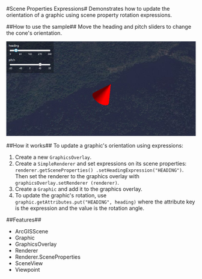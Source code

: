 #Scene Properties Expressions#
Demonstrates how to update the orientation of a graphic using scene property rotation expressions.

##How to use the sample##
Move the heading and pitch sliders to change the cone's orientation.

![](ScenePropertiesExpressions.png)

##How it works##
To update a graphic's orientation using expressions:

1. Create a new `GraphicsOverlay`.
2. Create a `SimpleRenderer` and set expressions on its scene properties: `renderer.getSceneProperties()
.setHeadingExpression("HEADING")`. Then set the renderer to the graphics overlay with `graphicsOverlay.setRenderer
(renderer)`.
3. Create a `Graphic` and add it to the graphics overlay.
4. To update the graphic's rotation, use `graphic.getAttributes.put("HEADING", heading)` where the attribute key is 
the expression and the value is the rotation angle.

##Features##
- ArcGISScene
- Graphic
- GraphicsOverlay
- Renderer
- Renderer.SceneProperties
- SceneView
- Viewpoint
